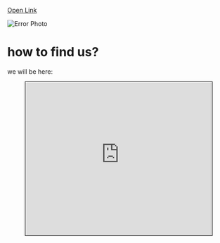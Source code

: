 [Open Link](https://aliyev-avaz.github.io/)

![Error Photo](https://aliyev-avaz.github.io/index_files/image002.png)


# how to find us?

we will be here:
<figure class="video_container">
<iframe width="425" height="350" frameborder="0" scrolling="no" marginheight="0" marginwidth="0" src="https://www.openstreetmap.org/export/embed.html?bbox=6.047544479370118%2C46.23053702499607%2C6.061706542968751%2C46.23821801159735&amp;layer=mapnik" style="border: 1px solid black"></iframe>
</figure>
